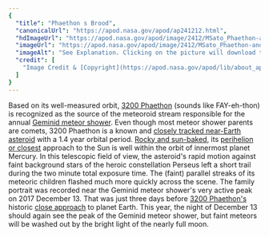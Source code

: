 ```yaml
---
{
  "title": "Phaethon s Brood",
  "canonicalUrl": "https://apod.nasa.gov/apod/ap241212.html",
  "hdImageUrl": "https://apod.nasa.gov/apod/image/2412/MSato_Phaethon-and-Geminids-v1.jpg",
  "imageUrl": "https://apod.nasa.gov/apod/image/2412/MSato_Phaethon-and-Geminids-v2.jpg",
  "imageAlt": "See Explanation. Clicking on the picture will download the highest resolution version available.",
  "credit": [
    "Image Credit & [Copyright](https://apod.nasa.gov/apod/lib/about_apod.html#srapply): [Mikiya Sato](mailto:%20mail%20[at]%20kaicho%20[dot]%20net) ([Nippon Meteor Society](http://www.nms.gr.jp/en/))"
  ]
}
---
```


Based on its well-measured orbit, [3200 Phaethon](https://en.wikipedia.org/wiki/3200_Phaethon) (sounds like FAY-eh-thon) is recognized as the source of the meteoroid stream responsible for the annual [Geminid meteor shower](https://science.nasa.gov/solar-system/meteors-meteorites/geminids/). Even though most meteor shower parents are comets, 3200 Phaethon is a known and [closely tracked near-Earth asteroid](https://www.jpl.nasa.gov/images/pia22185-arecibo-observatory-radar-imagery-of-phaethon-asteroid/) with a 1.4 year orbital period. [Rocky and sun-baked](https://arxiv.org/abs/1306.3741), its [perihelion or closest](https://arxiv.org/abs/1611.07061) approach to the Sun is well within the orbit of innermost planet Mercury. In this telescopic field of view, the asteroid's rapid motion against faint background stars of the heroic constellation Perseus left a short trail during the two minute total exposure time. The (faint) parallel streaks of its meteoric children flashed much more quickly across the scene. The family portrait was recorded near the Geminid meteor shower's very active peak on 2017 December 13. That was just three days before [3200 Phaethon's](https://www.nasa.gov/solar-system/asteroids-comet-like-tail-is-not-made-of-dust-solar-observatories-reveal/) historic [close approach](http://www.skyandtelescope.com/observing/3200-phaethon/) to planet Earth. This year, the night of December 13 should again see the peak of the Geminid meteor shower, but faint meteors will be washed out by the bright light of the nearly full moon.
